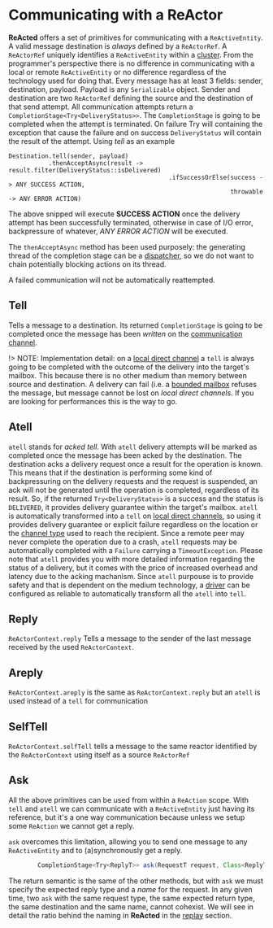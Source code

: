 # Communicating with a ReActor

**ReActed** offers a set of primitives for communicating with a `ReActiveEntity`. A valid message destination is
*always* defined by a `ReActorRef`. A `ReActorRef` uniquely identifies a `ReActiveEntity` within a [cluster](clustering.md).
From the programmer's perspective there is no difference in communicating with a local or remote `ReActiveEntity` or
no difference regardless of the technology used for doing that. Every message has at least 3 fields: sender, destination, payload.
Payload is any `Serializable` object. Sender and destination are two `ReActorRef` defining the source and the destination
of that send attempt. All communication attempts return a `CompletionStage<Try<DeliveryStatus>>`.
The `CompletionStage` is going to be completed when the attempt is terminated. On failure Try will containing the
exception that cause the failure and on success `DeliveryStatus` will contain the result of the attempt.
Using *tell* as an example

```
Destination.tell(sender, payload)
           .thenAcceptAsync(result -> result.filter(DeliveryStatus::isDelivered)
                                            .ifSuccessOrElse(success -> ANY SUCCESS ACTION,
                                                             throwable -> ANY ERROR ACTION)
```
The above snipped will execute **SUCCESS ACTION** once the delivery attempt has been successfully terminated,
otherwise in case of I/O error, backpressure of whatever, *ANY ERROR ACTION* will be executed.

The `thenAcceptAsync` method has been used purposely: the generating thread of the completion stage can be a [dispatcher](dispatcher.md),
so we do not want to chain potentially blocking actions on its thread.

A failed communication will not be automatically reattempted.
 
## Tell

Tells a message to a destination. Its returned `CompletionStage` is going to be completed once the message has been
*written* on the [communication channel](channel_drivers/README.md).

!> NOTE: Implementation detail: on a [local direct channel](channel_drivers/README.md#Direct-Channels) a `tell` is always going to be
completed with the outcome of the delivery into the target's mailbox. This because there is no other medium than memory
between source and destination. A delivery can fail (i.e. a [bounded mailbox](mailboxes.md#Bounded-Mailbox) refuses the message,
but message cannot be lost on *local direct channels*. If you are looking for performances this is the way to go.

## Atell

`atell` stands for *acked tell*. With `atell` delivery attempts will be marked as completed once the message has been
acked by the destination. The destination acks a delivery request once a result for the operation is known. This means
that if the destination is performing some kind of backpressuring on the delivery requests and the request is suspended,
an ack will not be generated until the operation is completed, regardless of its result.
So, if the returned `Try<DeliveryStatus>` is a success and the status is `DELIVERED`, it provides delivery guarantee within the
target's mailbox. `atell` is automatically transformed into a `tell` on [local direct channels](channel_drivers/README.md#Direct-Channels),
so using it provides delivery guarantee or explicit failure regardless on the location or the [channel type](channel_drivers/README.md) used to reach
the recipient. Since a remote peer may never complete the operation due to a crash, `atell` requests may be automatically
completed with a `Failure` carrying a `TimeoutException`. Please note that `atell` provides you with more detailed information
regarding the status of a delivery, but it comes with the price of increased overhead and latency due to the acking machanism.
Since `atell` purpouse is to provide safety and that is dependent on the medium technology, a [driver](channel_drivers/README.md) can be
configured as reliable to automatically transform all the `atell` into `tell`.  

## Reply
`ReActorContext.reply` Tells a message to the sender of the last message received by the used `ReActorContext`. 

## Areply

`ReActorContext.areply` is the same as `ReActorContext.reply` but an `atell` is used instead of a `tell` for communication

## SelfTell

`ReActorContext.selfTell` tells a message to the same reactor identified by the `ReActorContext` using itself as a
source `ReActorRef`

## Ask

All the above primitives can be used from within a `ReAction` scope. With `tell` and `atell` we can communicate with a
`ReActiveEntity` just having its reference, but it's a one way communication because unless we setup some `ReAction` we
cannot get a reply.

`ask` overcomes this limitation, allowing you to send one message to any `ReActiveEntity` and to (a)synchronously get a reply.

```java <ReplyT extends Serializable, RequestT extends Serializable>
        CompletionStage<Try<ReplyT>> ask(RequestT request, Class<ReplyT> expectedReply, String requestName)
```
The return semantic is the same of the other methods, but with `ask` we must specify the expected reply type and a
*name* for the request. In any given time, two `ask` with the same request type, the same expected return type,
the same destination and the same name, cannot cohexist. We will see in detail the ratio behind the naming in **ReActed**
in the [replay](channel_drivers/replay/replay_main.md) section.  
